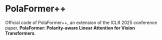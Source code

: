 # PolaFormer++
Official code of PolaFormer++, an extension of the ICLR 2025 conference paper, **PolaFormer: Polarity-aware Linear Attention for Vision Transformers**.
